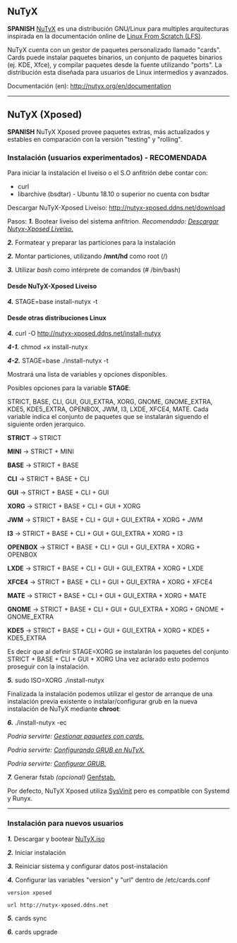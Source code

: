 ## NuTyX

**SPANISH** [NuTyX](http://www.nutyx.org) es una distribución GNU/Linux para multiples arquitecturas inspirada en la documentación online de [Linux From Scratch (LFS)](http://www.linuxfromscratch.org).

NuTyX cuenta con un gestor de paquetes personalizado llamado "cards". Cards puede instalar paquetes binarios, un conjunto de paquetes binarios (ej. KDE, Xfce), y compilar paquetes desde la fuente utilizando "ports". La distribución esta diseñada para usuarios de Linux intermedios y avanzados.

Documentación (en): http://nutyx.org/en/documentation

---

## NuTyX (Xposed)
**SPANISH** NuTyX Xposed provee paquetes extras, más actualizados y estables en comparación con la versión "testing" y "rolling".

### Instalación (usuarios experimentados) - RECOMENDADA
Para iniciar la instalación el liveiso o el S.O anfitrión debe contar con:
* curl
* libarchive (bsdtar) - Ubuntu 18.10 o superior no cuenta con bsdtar

Descargar NuTyX-Xposed Liveiso: http://nutyx-xposed.ddns.net/download

Pasos:
***1.*** Bootear liveiso del sistema anfitrion. *Recomendado: [Descargar Nutyx-Xposed Liveiso.](http://nutyx.org/en/?page=base-commands#5)*

***2.*** Formatear y preparar las particiones para la instalación

***2.*** Montar particiones, utilizando **/mnt/hd** como root (/)

***3.*** Utilizar *bash* como intérprete de comandos (# /bin/bash)

#### Desde NuTyX-Xposed Liveiso

***4.*** STAGE=base install-nutyx -t

#### Desde otras distribuciones Linux

***4.*** curl -O http://nutyx-xposed.ddns.net/install-nutyx

***4-1.*** chmod +x install-nutyx

***4-2.*** STAGE=base ./install-nutyx -t

Mostrará una lista de variables y opciones disponibles.

Posibles opciones para la variable **STAGE**:

STRICT, BASE, CLI, GUI, GUI_EXTRA, XORG, GNOME, GNOME_EXTRA, KDE5, KDE5_EXTRA, OPENBOX, JWM, I3, LXDE, XFCE4, MATE. 
Cada variable indica el conjunto de paquetes que se instalarán siguendo el siguiente orden jerarquico.

**STRICT** ->   STRICT

**MINI** ->     STRICT + MINI

**BASE** ->     STRICT + BASE

**CLI** ->      STRICT + BASE + CLI

**GUI** ->      STRICT + BASE + CLI + GUI

**XORG** ->     STRICT + BASE + CLI + GUI + XORG

**JWM** ->      STRICT + BASE + CLI + GUI + GUI_EXTRA + XORG + JWM

**I3** ->       STRICT + BASE + CLI + GUI + GUI_EXTRA + XORG + I3

**OPENBOX** ->  STRICT + BASE + CLI + GUI + GUI_EXTRA + XORG + OPENBOX

**LXDE** ->     STRICT + BASE + CLI + GUI + GUI_EXTRA + XORG + LXDE

**XFCE4** ->    STRICT + BASE + CLI + GUI + GUI_EXTRA + XORG + XFCE4

**MATE** ->     STRICT + BASE + CLI + GUI + GUI_EXTRA + XORG + MATE

**GNOME** ->    STRICT + BASE + CLI + GUI + GUI_EXTRA + XORG + GNOME + GNOME_EXTRA

**KDE5** ->     STRICT + BASE + CLI + GUI + GUI_EXTRA + XORG + KDE5 + KDE5_EXTRA 

Es decir que al definir STAGE=XORG se instalarán los paquetes del conjunto STRICT + BASE + CLI + GUI + XORG
Una vez aclarado esto podemos proseguir con la instalación.

***5.*** sudo ISO=XORG ./install-nutyx

Finalizada la instalación podemos utilizar el gestor de arranque de una instalación previa existente o instalar/configurar grub en la nueva instalación de NuTyX mediante **chroot**:

***6.*** ./install-nutyx -ec

*Podria servirte: [Gestionar paquetes con cards.](http://nutyx.org/en/?page=base-commands#5)*

*Podria servirte: [Configurando GRUB en NuTyX.](http://nutyx.org/en/grub-install)*

*Podria servirte: [Configurar GRUB.](https://wiki.archlinux.org/title/GRUB)*


***7.*** Generar fstab *(opcional)* [Genfstab.](https://git.ckyln.com/genfstab/file/README.html)

Por defecto, NuTyX Xposed utiliza [SysVinit](http://nutyx.org/en/sysvinit) pero es compatible con Systemd y Runyx.

---

### Instalación para nuevos usuarios

***1.*** Descargar y bootear [NuTyX.iso](http://nutyx.org/en/downloads#2)

***2.*** Iniciar instalación

***3.*** Reiniciar sistema y configurar datos post-instalación

***4.*** Configurar las variables "version" y "url" dentro de /etc/cards.conf

	version xposed

	url http://nutyx-xposed.ddns.net

***5.*** cards sync

***6.*** cards upgrade